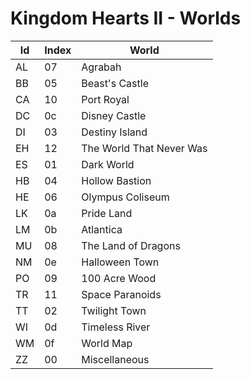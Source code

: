 # Kingdom Hearts II - Worlds

|Id|Index|World
|--|-----|--
|AL| 07  |Agrabah
|BB| 05  |Beast's Castle
|CA| 10  |Port Royal
|DC| 0c  |Disney Castle
|DI| 03  |Destiny Island
|EH| 12  |The World That Never Was
|ES| 01  |Dark World
|HB| 04  |Hollow Bastion
|HE| 06  |Olympus Coliseum
|LK| 0a  |Pride Land
|LM| 0b  |Atlantica
|MU| 08  |The Land of Dragons
|NM| 0e  |Halloween Town
|PO| 09  |100 Acre Wood
|TR| 11  |Space Paranoids
|TT| 02  |Twilight Town
|WI| 0d  |Timeless River
|WM| 0f  |World Map
|ZZ| 00  |Miscellaneous
